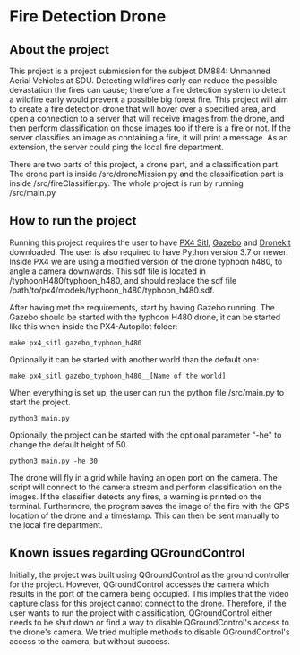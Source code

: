 # Fire Detection Drone
## About the project
This project is a project submission for the subject DM884: Unmanned Aerial Vehicles at SDU. Detecting wildfires early can reduce the possible devastation the fires can cause; therefore a fire detection system to detect a wildfire early would prevent a possible big forest fire. This project will aim to create a fire detection drone that will hover over a specified area, and open a connection to a server that will receive images from the drone, and then perform classification on those images too if there is a fire or not. If the server classifies an image as containing a fire, it will print a message. As an extension, the server could ping the local fire department.

There are two parts of this project, a drone part, and a classification part. The drone part is inside /src/droneMission.py and the classification part is inside /src/fireClassifier.py. The whole project is run by running /src/main.py
## How to run the project
Running this project requires the user to have [PX4 Sitl](https://github.com/mavlink/qgroundcontrol/releases/download/v4.0.11/QGroundControl.AppImage), [Gazebo](http://gazebosim.org/) and [Dronekit](https://dronekit-python.readthedocs.io/en/latest/guide/quick_start.html) downloaded. The user is also required to have Python version 3.7 or newer. Inside PX4 we are using a modified version of the drone typhoon h480, to angle a camera downwards. 
This sdf file is located in /typhoonH480/typhoon\_h480, and should replace the sdf file /path/to/px4/models/typhoon\_h480/typhoon\_h480.sdf. 

After having met the requirements, start by having Gazebo running. The Gazebo should be started with the typhoon H480 drone, it can be started like this when inside the PX4-Autopilot folder:
```
make px4_sitl gazebo_typhoon_h480
``` 
Optionally it can be started with another world than the default one:
```
make px4_sitl gazebo_typhoon_h480__[Name of the world]
``` 
When everything is set up, the user can run the python file /src/main.py to start the project. 
```
python3 main.py
```
Optionally, the project can be started with the optional parameter "-he" to change the default height of 50.
```
python3 main.py -he 30
```
The drone will fly in a grid while having an open port on the camera. The script will connect to the camera stream and perform classification on the images. If the classifier detects any fires, a warning is printed on the terminal. Furthermore, the program saves the image of the fire with the GPS location of the drone and a timestamp. This can then be sent manually to the local fire department. 
## Known issues regarding QGroundControl
Initially, the project was built using QGroundControl as the ground controller for the project. However, QGroundControl accesses the camera which results in the port of the camera being occupied. This implies that the video capture class for this project cannot connect to the drone. Therefore, if the user wants to run the project with classification, QGroundControl either needs to be shut down or find a way to disable QGroundControl's access to the drone's camera. We tried multiple methods to disable QGroundControl's access to the camera, but without success. 

